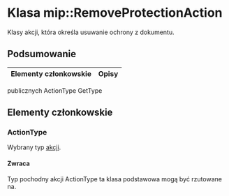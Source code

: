 # <a name="class-mipremoveprotectionaction"></a>Klasa mip::RemoveProtectionAction 
Klasy akcji, która określa usuwanie ochrony z dokumentu.
## <a name="summary"></a>Podsumowanie
 Elementy członkowskie                        | Opisy                                
--------------------------------|---------------------------------------------
publicznych ActionType GetType
## <a name="members"></a>Elementy członkowskie
### <a name="actiontype"></a>ActionType
Wybrany typ [akcji](#classmip_1_1_action).
#### <a name="returns"></a>Zwraca
Typ pochodny akcji ActionType ta klasa podstawowa mogą być rzutowane na.